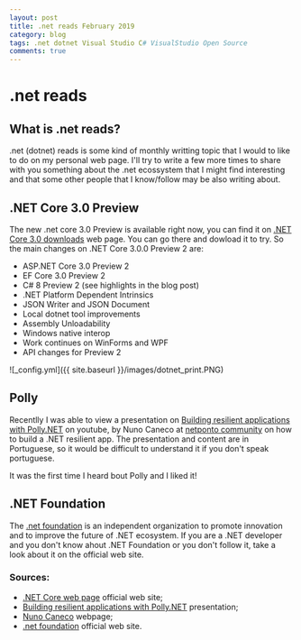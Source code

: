 ```yaml
---
layout: post
title: .net reads February 2019
category: blog
tags: .net dotnet Visual Studio C# VisualStudio Open Source
comments: true
---
```

# .net reads
## What is .net reads?
.net (dotnet) reads is some kind of monthly writting topic that I would to like to do on my personal web page. I'll try to write a few more times to share with you something about the .net ecossystem that I might find interesting and that some other people that I know/follow may be also writing about.

## .NET Core 3.0 Preview
The new .net core 3.0 Preview is available right now, you can find it on [.NET Core 3.0 downloads](https://dotnet.microsoft.com/download/dotnet-core/3.0) web page. You can go there and dowload it to try.
So the main changes on .NET Core 3.0.0 Preview 2 are:
* ASP.NET Core 3.0 Preview 2
* EF Core 3.0 Preview 2
* C# 8 Preview 2 (see highlights in the blog post)
* .NET Platform Dependent Intrinsics
* JSON Writer and JSON Document
* Local dotnet tool improvements
* Assembly Unloadability
* Windows native interop
* Work continues on WinForms and WPF
* API changes for Preview 2

![_config.yml]({{ site.baseurl }}/images/dotnet_print.PNG)

## Polly
Recentlly I was able to view a presentation on [Building resilient applications with Polly.NET](https://www.youtube.com/watch?v=_FglpmSalC8) on youtube, by Nuno Caneco at [netponto community](http://netponto.org/)  on how to build a .NET resilient app. The presentation and content are in Portuguese, so it would be difficult to understand it if you don't speak portuguese.

It was the first time I heard bout Polly and I liked it!

## .NET Foundation
The [.net foundation](https://dotnetfoundation.org/) is an independent organization to promote innovation and to improve the future of .NET ecosystem. If you are a .NET developer and you don't know ahout .NET Foundation or you don't follow it, take a look about it on the official web site.

### Sources:
* [.NET Core web page](https://dotnet.microsoft.com/) official web site;
* [Building resilient applications with Polly.NET](https://www.youtube.com/watch?v=_FglpmSalC8) presentation;
* [Nuno Caneco](https://medium.com/@nuno.caneco) webpage;
* [.net foundation](https://dotnetfoundation.org/) official web site.
